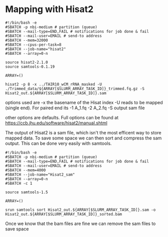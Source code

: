# Mapping with Hisat2

```
#!/bin/bash -e
#SBATCH -p nbi-medium # partition (queue)
#SBATCH --mail-type=END,FAIL # notifications for job done & fail
#SBATCH --mail-user=EMAIL # send-to address
#SBATCH --mem=32000
#SBATCH --cpus-per-task=8
#SBATCH --job-name="hisat2"
#SBATCH --array=0-n

source hisat2-2.1.0
source samtools-0.1.19

ARRAY=()

hisat2 -p 8 -x ../TAIR10_wCM_rRNA_masked -U ./Trimmed_data/${ARRAY[$SLURM_ARRAY_TASK_ID]}_trimmed.fq.gz -S Hisat2_out.${ARRAY[$SLURM_ARRAY_TASK_ID]}.sam
```

options used are
-x the basename of the Hisat index
-U reads to be mapped (single end). For paired end its -1 A_1.fq -2 A_2.fq
-S output sam file

other options are defaults. Full options can be found at https://ccb.jhu.edu/software/hisat2/manual.shtml 

The output of Hisat2 is a sam file, which isn't the most efficent way to store mapped data.
To save some space we can then sort and compress the sam output.
This can be done very easily with samtools.

```
#!/bin/bash -e
#SBATCH -p nbi-medium # partition (queue)
#SBATCH --mail-type=END,FAIL # notifications for job done & fail
#SBATCH --mail-user=EMAIL # send-to address
#SBATCH --mem=4000
#SBATCH --job-name="Hisat2_sam"
#SBATCH --array=0-n
#SBATCH -c 1

source samtools-1.5

ARRAY=()

srun samtools sort Hisat2_out.${ARRAY[$SLURM_ARRAY_TASK_ID]}.sam -o Hisat2_out.${ARRAY[$SLURM_ARRAY_TASK_ID]}_sorted.bam
```
Once we know that the bam files are fine we can remove the sam files to save space

